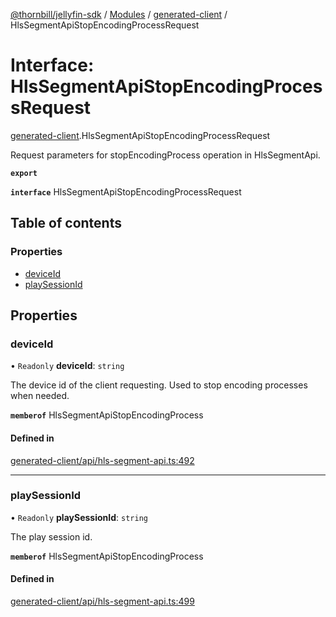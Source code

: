 [@thornbill/jellyfin-sdk](../README.md) / [Modules](../modules.md) / [generated-client](../modules/generated_client.md) / HlsSegmentApiStopEncodingProcessRequest

# Interface: HlsSegmentApiStopEncodingProcessRequest

[generated-client](../modules/generated_client.md).HlsSegmentApiStopEncodingProcessRequest

Request parameters for stopEncodingProcess operation in HlsSegmentApi.

**`export`**

**`interface`** HlsSegmentApiStopEncodingProcessRequest

## Table of contents

### Properties

- [deviceId](generated_client.HlsSegmentApiStopEncodingProcessRequest.md#deviceid)
- [playSessionId](generated_client.HlsSegmentApiStopEncodingProcessRequest.md#playsessionid)

## Properties

### deviceId

• `Readonly` **deviceId**: `string`

The device id of the client requesting. Used to stop encoding processes when needed.

**`memberof`** HlsSegmentApiStopEncodingProcess

#### Defined in

[generated-client/api/hls-segment-api.ts:492](https://github.com/thornbill/jellyfin-sdk-typescript/blob/c68c853/src/generated-client/api/hls-segment-api.ts#L492)

___

### playSessionId

• `Readonly` **playSessionId**: `string`

The play session id.

**`memberof`** HlsSegmentApiStopEncodingProcess

#### Defined in

[generated-client/api/hls-segment-api.ts:499](https://github.com/thornbill/jellyfin-sdk-typescript/blob/c68c853/src/generated-client/api/hls-segment-api.ts#L499)
